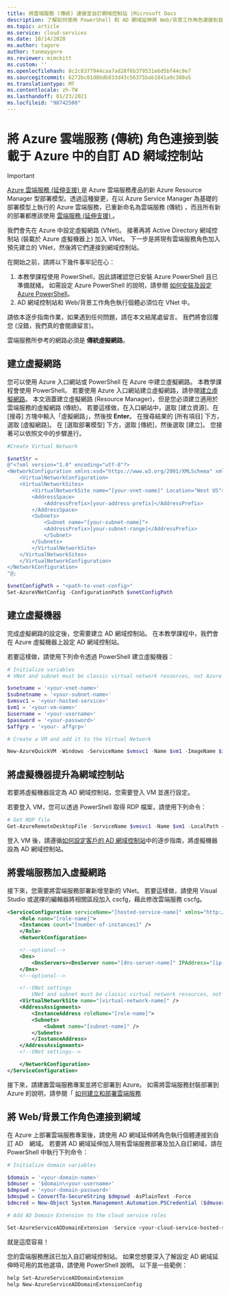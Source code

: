 ```yaml
---
title: 將雲端服務 (傳統) 連接至自訂網域控制站 |Microsoft Docs
description: 了解如何使用 PowerShell 和 AD 網域延伸將 Web/背景工作角色連接到自訂 AD 網域
ms.topic: article
ms.service: cloud-services
ms.date: 10/14/2020
ms.author: tagore
author: tanmaygore
ms.reviewer: mimckitt
ms.custom: ''
ms.openlocfilehash: 8c2c8377944caa7ad28f6b379531e6d5bf44c9e7
ms.sourcegitcommit: 6272bc01d8bdb833d43c56375bab1841a9c380a5
ms.translationtype: MT
ms.contentlocale: zh-TW
ms.lasthandoff: 01/23/2021
ms.locfileid: "98742500"
---
```

# <a name="connecting-azure-cloud-services-classic-roles-to-a-custom-ad-domain-controller-hosted-in-azure"></a>將 Azure 雲端服務 (傳統) 角色連接到裝載于 Azure 中的自訂 AD 網域控制站

> [!IMPORTANT]
> [Azure 雲端服務 (延伸支援) ](../cloud-services-extended-support/overview.md) 是 Azure 雲端服務產品的新 Azure Resource Manager 型部署模型。透過這種變更，在以 Azure Service Manager 為基礎的部署模型上執行的 Azure 雲端服務，已重新命名為雲端服務 (傳統) ，而且所有新的部署都應該使用 [雲端服務 (延伸支援) ](../cloud-services-extended-support/overview.md)。

我們會先在 Azure 中設定虛擬網路 (VNet)。 接著再將 Active Directory 網域控制站 (裝載於 Azure 虛擬機器上) 加入 VNet。 下一步是將現有雲端服務角色加入預先建立的 VNet，然後將它們連接到網域控制站。

在開始之前，請將以下幾件事牢記在心：

1. 本教學課程使用 PowerShell，因此請確認您已安裝 Azure PowerShell 且已準備就緒。 如需設定 Azure PowerShell 的說明，請參閱 [如何安裝及設定 Azure PowerShell](/powershell/azure/)。
2. AD 網域控制站和 Web/背景工作角色執行個體必須位在 VNet 中。

請依本逐步指南作業，如果遇到任何問題，請在本文結尾處留言。 我們將會回覆您 (沒錯，我們真的會閱讀留言)。

雲端服務所參考的網路必須是 **傳統虛擬網路**。

## <a name="create-a-virtual-network"></a>建立虛擬網路
您可以使用 Azure 入口網站或 PowerShell 在 Azure 中建立虛擬網路。 本教學課程會使用 PowerShell。 若要使用 Azure 入口網站建立虛擬網路，請參閱[建立虛擬網路](../virtual-network/quick-create-portal.md)。 本文涵蓋建立虛擬網路 (Resource Manager)，但是您必須建立適用於雲端服務的虛擬網路 (傳統)。 若要這樣做，在入口網站中，選取 [建立資源]、在 [搜尋] 方塊中輸入「虛擬網路」，然後按 **Enter**。 在搜尋結果的 [所有項目] 下方，選取 [虛擬網路]。 在 [選取部署模型] 下方，選取 [傳統]，然後選取 [建立]。 您接著可以依照文中的步驟進行。

```powershell
#Create Virtual Network

$vnetStr =
@"<?xml version="1.0" encoding="utf-8"?>
<NetworkConfiguration xmlns:xsd="https://www.w3.org/2001/XMLSchema" xmlns:xsi="https://www.w3.org/2001/XMLSchema-instance" xmlns="http://schemas.microsoft.com/ServiceHosting/2011/07/NetworkConfiguration">
    <VirtualNetworkConfiguration>
    <VirtualNetworkSites>
        <VirtualNetworkSite name="[your-vnet-name]" Location="West US">
        <AddressSpace>
            <AddressPrefix>[your-address-prefix]</AddressPrefix>
        </AddressSpace>
        <Subnets>
            <Subnet name="[your-subnet-name]">
            <AddressPrefix>[your-subnet-range]</AddressPrefix>
            </Subnet>
        </Subnets>
        </VirtualNetworkSite>
    </VirtualNetworkSites>
    </VirtualNetworkConfiguration>
</NetworkConfiguration>
"@;

$vnetConfigPath = "<path-to-vnet-config>"
Set-AzureVNetConfig -ConfigurationPath $vnetConfigPath
```

## <a name="create-a-virtual-machine"></a>建立虛擬機器
完成虛擬網路的設定後，您需要建立 AD 網域控制站。 在本教學課程中，我們會在 Azure 虛擬機器上設定 AD 網域控制站。

若要這樣做，請使用下列命令透過 PowerShell 建立虛擬機器：

```powershell
# Initialize variables
# VNet and subnet must be classic virtual network resources, not Azure Resource Manager resources.

$vnetname = '<your-vnet-name>'
$subnetname = '<your-subnet-name>'
$vmsvc1 = '<your-hosted-service>'
$vm1 = '<your-vm-name>'
$username = '<your-username>'
$password = '<your-password>'
$affgrp = '<your- affgrp>'

# Create a VM and add it to the Virtual Network

New-AzureQuickVM -Windows -ServiceName $vmsvc1 -Name $vm1 -ImageName $imgname -AdminUsername $username -Password $password -AffinityGroup $affgrp -SubnetNames $subnetname -VNetName $vnetname
```

## <a name="promote-your-virtual-machine-to-a-domain-controller"></a>將虛擬機器提升為網域控制站
若要將虛擬機器設定為 AD 網域控制站，您需要登入 VM 並進行設定。

若要登入 VM，您可以透過 PowerShell 取得 RDP 檔案，請使用下列命令：

```powershell
# Get RDP file
Get-AzureRemoteDesktopFile -ServiceName $vmsvc1 -Name $vm1 -LocalPath <rdp-file-path>
```

登入 VM 後，請遵循[如何設定客戶的 AD 網域控制站](https://social.technet.microsoft.com/wiki/contents/articles/12370.windows-server-2012-set-up-your-first-domain-controller-step-by-step.aspx)中的逐步指南，將虛擬機器設為 AD 網域控制站。

## <a name="add-your-cloud-service-to-the-virtual-network"></a>將雲端服務加入虛擬網路
接下來，您需要將雲端服務部署新增至新的 VNet。 若要這樣做，請使用 Visual Studio 或選擇的編輯器將相關區段加入 cscfg，藉此修改雲端服務 cscfg。

```xml
<ServiceConfiguration serviceName="[hosted-service-name]" xmlns="http://schemas.microsoft.com/ServiceHosting/2008/10/ServiceConfiguration" osFamily="[os-family]" osVersion="*">
    <Role name="[role-name]">
    <Instances count="[number-of-instances]" />
    </Role>
    <NetworkConfiguration>

    <!--optional-->
    <Dns>
        <DnsServers><DnsServer name="[dns-server-name]" IPAddress="[ip-address]" /></DnsServers>
    </Dns>
    <!--optional-->

    <!--VNet settings
        VNet and subnet must be classic virtual network resources, not Azure Resource Manager resources.-->
    <VirtualNetworkSite name="[virtual-network-name]" />
    <AddressAssignments>
        <InstanceAddress roleName="[role-name]">
        <Subnets>
            <Subnet name="[subnet-name]" />
        </Subnets>
        </InstanceAddress>
    </AddressAssignments>
    <!--VNet settings-->

    </NetworkConfiguration>
</ServiceConfiguration>
```

接下來，請建置雲端服務專案並將它部署到 Azure。 如需將雲端服務封裝部署到 Azure 的說明，請參閱「 [如何建立和部署雲端服務](cloud-services-how-to-create-deploy-portal.md)

## <a name="connect-your-webworker-roles-to-the-domain"></a>將 Web/背景工作角色連接到網域
在 Azure 上部署雲端服務專案後，請使用 AD 網域延伸將角色執行個體連接到自訂 AD　網域。 若要將 AD 網域延伸加入現有雲端服務部署及加入自訂網域，請在 PowerShell 中執行下列命令：

```powershell
# Initialize domain variables

$domain = '<your-domain-name>'
$dmuser = '$domain\<your-username>'
$dmpswd = '<your-domain-password>'
$dmspwd = ConvertTo-SecureString $dmpswd -AsPlainText -Force
$dmcred = New-Object System.Management.Automation.PSCredential ($dmuser, $dmspwd)

# Add AD Domain Extension to the cloud service roles

Set-AzureServiceADDomainExtension -Service <your-cloud-service-hosted-service-name> -Role <your-role-name> -Slot <staging-or-production> -DomainName $domain -Credential $dmcred -JoinOption 35
```

就是這麼容易！

您的雲端服務應該已加入自訂網域控制站。 如果您想要深入了解設定 AD 網域延伸時可用的其他選項，請使用 PowerShell 說明。 以下是一些範例：

```powershell
help Set-AzureServiceADDomainExtension
help New-AzureServiceADDomainExtensionConfig
```



